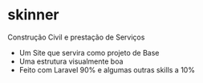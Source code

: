 # skinner
Construção Civil e prestação de Serviços 
<ul>
  <li>Um Site que servira como projeto de Base</li>
  <li>Uma estrutura visualmente boa </li>
  <li>Feito com Laravel 90% e algumas outras skills a 10% </li>
</ul>
